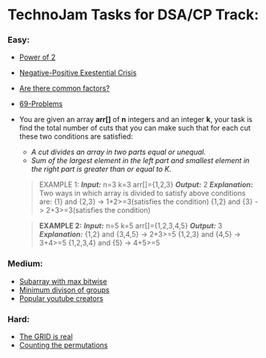 # TechnoJam Tasks for DSA/CP Track:
### Easy:
* [Power of 2](https://leetcode.com/problems/power-of-two/)
* [Negative-Positive Exestential Crisis](https://leetcode.com/problems/largest-positive-integer-that-exists-with-its-negative/)
* [Are there common factors?](https://leetcode.com/problems/number-of-common-factors/)
* [69-Problems](https://leetcode.com/problems/maximum-69-number/)
* You are given an array **arr[]** of **n** integers and an integer **k**, your task is find the total number of cuts that you can make such that for each cut these two conditions are satisfied:
    * *A cut divides an array in two parts equal or unequal.*
    * *Sum of the largest element in the left part and smallest element in the right part is greater than or equal to K.*
    > EXAMPLE 1:
    ***Input:***
    n=3
    k=3
    arr[]={1,2,3}
    ***Output:***
    2
    ***Explanation:***
    Two ways in which array is divided to satisfy above conditions are:
    {1} and {2,3} -> 1+2>=3(satisfies the condition)
    {1,2} and {3} -> 2+3>=3(satisfies the condition)

    > **EXAMPLE 2:**
    ***Input:***
    n=5
    k=5
    arr[]={1,2,3,4,5}
    ***Output:***
    3
    ***Explanation:***
    {1,2} and {3,4,5} -> 2+3>=5 
    {1,2,3} and {4,5} -> 3+4>=5 
    {1,2,3,4} and {5} -> 4+5>=5

### Medium:

* [Subarray with max bitwise](https://leetcode.com/problems/longest-subarray-with-maximum-bitwise-and/)
* [Minimum divison of groups](https://leetcode.com/problems/divide-intervals-into-minimum-number-of-groups/)
* [Popular youtube creators](https://leetcode.com/problems/most-popular-video-creator/)




### Hard:

* [The GRID is real](https://www.codechef.com/problems/GREEDGRID)
* [Counting the permutations](https://www.hackerearth.com/practice/algorithms/searching/linear-search/practice-problems/algorithm/count-permutations-2-b1453c05/)
